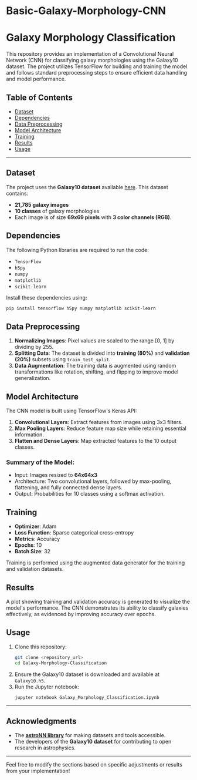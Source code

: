 # Basic-Galaxy-Morphology-CNN
# Galaxy Morphology Classification

This repository provides an implementation of a Convolutional Neural Network (CNN) for classifying galaxy morphologies using the Galaxy10 dataset. The project utilizes TensorFlow for building and training the model and follows standard preprocessing steps to ensure efficient data handling and model performance.

## Table of Contents
- [Dataset](#dataset)
- [Dependencies](#dependencies)
- [Data Preprocessing](#data-preprocessing)
- [Model Architecture](#model-architecture)
- [Training](#training)
- [Results](#results)
- [Usage](#usage)

---

## Dataset
The project uses the **Galaxy10 dataset** available [here](https://astronn.readthedocs.io/en/latest/galaxy10.html). This dataset contains:
- **21,785 galaxy images**
- **10 classes** of galaxy morphologies
- Each image is of size **69x69 pixels** with **3 color channels (RGB)**.

## Dependencies
The following Python libraries are required to run the code:
- `TensorFlow`
- `h5py`
- `numpy`
- `matplotlib`
- `scikit-learn`

Install these dependencies using:
```bash
pip install tensorflow h5py numpy matplotlib scikit-learn
```

## Data Preprocessing
1. **Normalizing Images**: Pixel values are scaled to the range [0, 1] by dividing by 255.
2. **Splitting Data**: The dataset is divided into **training (80%)** and **validation (20%)** subsets using `train_test_split`.
3. **Data Augmentation**: The training data is augmented using random transformations like rotation, shifting, and flipping to improve model generalization.

## Model Architecture
The CNN model is built using TensorFlow's Keras API:
1. **Convolutional Layers**: Extract features from images using 3x3 filters.
2. **Max Pooling Layers**: Reduce feature map size while retaining essential information.
3. **Flatten and Dense Layers**: Map extracted features to the 10 output classes.

### Summary of the Model:
- Input: Images resized to **64x64x3**
- Architecture: Two convolutional layers, followed by max-pooling, flattening, and fully connected dense layers.
- Output: Probabilities for 10 classes using a softmax activation.

## Training
- **Optimizer**: Adam
- **Loss Function**: Sparse categorical cross-entropy
- **Metrics**: Accuracy
- **Epochs**: 10
- **Batch Size**: 32

Training is performed using the augmented data generator for the training and validation datasets.

## Results
A plot showing training and validation accuracy is generated to visualize the model's performance. The CNN demonstrates its ability to classify galaxies effectively, as evidenced by improving accuracy over epochs.

## Usage
1. Clone this repository:
   ```bash
   git clone <repository_url>
   cd Galaxy-Morphology-Classification
   ```
2. Ensure the Galaxy10 dataset is downloaded and available at `Galaxy10.h5`.
3. Run the Jupyter notebook:
   ```bash
   jupyter notebook Galaxy_Morphology_Classification.ipynb
   ```

---

## Acknowledgments
- The **[astroNN library](https://github.com/henrysky/astroNN)** for making datasets and tools accessible.
- The developers of the **Galaxy10 dataset** for contributing to open research in astrophysics.

---

Feel free to modify the sections based on specific adjustments or results from your implementation!
